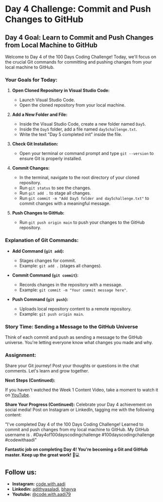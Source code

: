 # Day 4 Challenge: Commit and Push Changes to GitHub

## Day 4 Goal: Learn to Commit and Push Changes from Local Machine to GitHub

Welcome to Day 4 of the 100 Days Coding Challenge! Today, we'll focus on the crucial Git commands for committing and pushing changes from your local machine to GitHub.

### Your Goals for Today:

1. **Open Cloned Repository in Visual Studio Code:**

   - Launch Visual Studio Code.
   - Open the cloned repository from your local machine.

2. **Add a New Folder and File:**

   - Inside the Visual Studio Code, create a new folder named `Day5`.
   - Inside the `Day5` folder, add a file named `day5challenge.txt`.
   - Write the text "Day 5 completed init" inside the file.

3. **Check Git Installation:**

   - Open your terminal or command prompt and type `git --version` to ensure Git is properly installed.

4. **Commit Changes:**

   - In the terminal, navigate to the root directory of your cloned repository.
   - Run `git status` to see the changes.
   - Run `git add .` to stage all changes.
   - Run `git commit -m "Add Day5 folder and day5challenge.txt"` to commit changes with a meaningful message.

5. **Push Changes to GitHub:**
   - Run `git push origin main` to push your changes to the GitHub repository.

### Explanation of Git Commands:

- **Add Command (`git add`):**

  - Stages changes for commit.
  - Example: `git add .` (stages all changes).

- **Commit Command (`git commit`):**

  - Records changes in the repository with a message.
  - Example: `git commit -m "Your commit message here"`.

- **Push Command (`git push`):**
  - Uploads local repository content to a remote repository.
  - Example: `git push origin main`.

### Story Time: Sending a Message to the GitHub Universe

Think of each commit and push as sending a message to the GitHub universe. You're letting everyone know what changes you made and why.

### Assignment:

Share your Git journey! Post your thoughts or questions in the chat comments. Let's learn and grow together.

**Next Steps (Continued):**

If you haven't watched the Week 1 Content Video, take a moment to watch it on [YouTube](https://www.youtube.com/watch?v=6Cvz9qz6WNU).

**Share Your Progress (Continued):**
Celebrate your Day 4 achievement on social media! Post on Instagram or LinkedIn, tagging me with the following content:

"I've completed Day 4 of the 100 Days Coding Challenge! Learned to commit and push changes from my local machine to GitHub. My GitHub username is <add your yourname here>. #Day4of100dayscodingchallenge #100dayscodingchallenge #codewithaadi"

**Fantastic job on completing Day 4! You're becoming a Git and GitHub master. Keep up the great work!** 🚀💻

## Follow us:

- **Instagram:** [code.with.aadi](https://www.instagram.com/code.with.aadi/)
- **Linkedin:** [adithyasaladi](https://www.linkedin.com/in/adithyasaladi/), [bhavya](https://www.linkedin.com/in/bhavyasriy/)
- **Youtube:** [@code.with.aadi79](https://www.youtube.com/@Code.with.aadi79)

